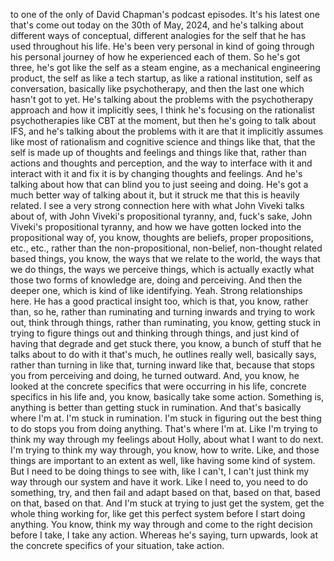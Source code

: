 ﻿to one of the only of David Chapman's podcast episodes. It's his latest one that's come
out today on the 30th of May, 2024, and he's talking about different ways of conceptual,
different analogies for the self that he has used throughout his life. He's been very personal
in kind of going through his personal journey of how he experienced each of them. So he's
got three, he's got like the self as a steam engine, as a mechanical engineering product,
the self as like a tech startup, as like a rational institution, self as conversation,
basically like psychotherapy, and then the last one which hasn't got to yet. He's talking
about the problems with the psychotherapy approach and how it implicitly sees, I think
he's focusing on the rationalist psychotherapies like CBT at the moment, but then he's going
to talk about IFS, and he's talking about the problems with it are that it implicitly
assumes like most of rationalism and cognitive science and things like that, that the self
is made up of thoughts and feelings and things like that, rather than actions and thoughts
and perception, and the way to interface with it and interact with it and fix it is by changing
thoughts and feelings. And he's talking about how that can blind you to just seeing and
doing. He's got a much better way of talking about it, but it struck me that this is heavily
related. I see a very strong connection here with what John Viveki talks about of, with
John Viveki's propositional tyranny, and, fuck's sake, John Viveki's propositional tyranny,
and how we have gotten locked into the propositional way of, you know, thoughts are beliefs, proper
propositions, etc., etc., rather than the non-propositional, non-belief, non-thought
related based things, you know, the ways that we relate to the world, the ways that we do
things, the ways we perceive things, which is actually exactly what those two forms of
knowledge are, doing and perceiving. And then the deeper one, which is kind of like identifying.
Yeah. Strong relationships here. He has a good practical insight too, which is that,
you know, rather than, so he, rather than ruminating and turning inwards and trying to work out,
think through things, rather than ruminating, you know, getting stuck in trying to figure
things out and thinking through things, and just kind of having that degrade and get stuck
there, you know, a bunch of stuff that he talks about to do with it that's much, he
outlines really well, basically says, rather than turning in like that, turning inward
like that, because that stops you from perceiving and doing, he turned outward. And, you know,
he looked at the concrete specifics that were occurring in his life, concrete specifics
in his life and, you know, basically take some action. Something is, anything is better
than getting stuck in rumination. And that's basically where I'm at. I'm stuck in rumination.
I'm stuck in figuring out the best thing to do stops you from doing anything. That's where
I'm at. Like I'm trying to think my way through my feelings about Holly, about what I want
to do next. I'm trying to think my way through, you know, how to write. Like, and those things
are important to an extent as well, like having some kind of system. But I need to be doing
things to see with, like I can't, I can't just think my way through our system and have
it work. Like I need to, you need to do something, try, and then fail and adapt based on that,
based on that, based on that, based on that. And I'm stuck at trying to just get the system,
get the whole thing working for, like get this perfect system before I start doing anything.
You know, think my way through and come to the right decision before I take, I take any
action. Whereas he's saying, turn upwards, look at the concrete specifics of your situation,
take action.
